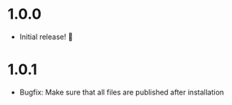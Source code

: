 # 1.0.0
- Initial release! 🎉

# 1.0.1
- Bugfix: Make sure that all files are published after installation
